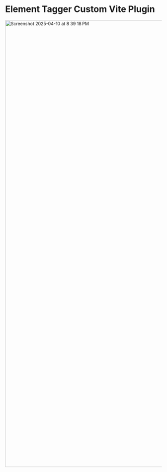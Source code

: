 # Element Tagger Custom Vite Plugin
<img width="1434" alt="Screenshot 2025-04-10 at 8 39 18 PM" src="https://github.com/user-attachments/assets/6a4d9d49-af16-4719-8e4a-9abea523db48" />
